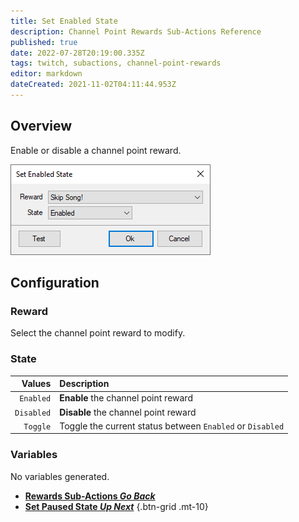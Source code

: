 ```yaml
---
title: Set Enabled State
description: Channel Point Rewards Sub-Actions Reference
published: true
date: 2022-07-28T20:19:00.335Z
tags: twitch, subactions, channel-point-rewards
editor: markdown
dateCreated: 2021-11-02T04:11:44.953Z
---
```


## Overview
Enable or disable a channel point reward.

![sub-action-rewards-set-enabled-state-001.png](/sub-action-rewards-set-enabled-state-001.png)

## Configuration
### Reward
Select the channel point reward to modify.

### State
| Values | Description |
|-------:|:------------|
|`Enabled`| **Enable** the channel point reward
|`Disabled`| **Disable** the channel point reward
|`Toggle`| Toggle the current status between `Enabled` or `Disabled`

### Variables
No variables generated.


- [<i class="mdi mdi-chevron-left"></i>**Rewards Sub-Actions *Go Back***](/en/Sub-Actions/Rewards)
- [<i class="mdi mdi-twitch text--twitch"></i>**Set Paused State *Up Next***](/en/Sub-Actions/Rewards/Set-Paused-State)
{.btn-grid .mt-10}